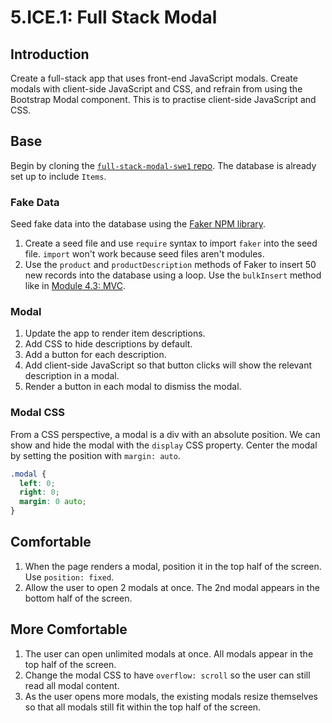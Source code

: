 # 5.ICE.1: Full Stack Modal

## Introduction

Create a full-stack app that uses front-end JavaScript modals. Create modals with client-side JavaScript and CSS, and refrain from using the Bootstrap Modal component. This is to practise client-side JavaScript and CSS.

## Base

Begin by cloning the [`full-stack-modal-swe1` repo](https://github.com/rocketacademy/full-stack-modal-swe1). The database is already set up to include `Items`.

### Fake Data

Seed fake data into the database using the [Faker NPM library](https://github.com/Marak/Faker.js).

1. Create a seed file and use `require` syntax to import `faker` into the seed file. `import` won't work because seed files aren't modules.
2. Use the `product` and `productDescription` methods of Faker to insert 50 new records into the database using a loop. Use the `bulkInsert` method like in [Module 4.3: MVC](../../4-backend-structure/4.3-mvc.md#less-than-generated_date-greater-than-seed-data-js).

### Modal

1. Update the app to render item descriptions.
2. Add CSS to hide descriptions by default.
3. Add a button for each description.
4. Add client-side JavaScript so that button clicks will show the relevant description in a modal.
5. Render a button in each modal to dismiss the modal.

### Modal CSS

From a CSS perspective, a modal is a div with an absolute position. We can show and hide the modal with the `display` CSS property. Center the modal by setting the position with `margin: auto`.

```css
.modal {
  left: 0;
  right: 0;
  margin: 0 auto;
}
```

## Comfortable

1. When the page renders a modal, position it in the top half of the screen. Use `position: fixed`.
2. Allow the user to open 2 modals at once. The 2nd modal appears in the bottom half of the screen.

## More Comfortable

1. The user can open unlimited modals at once. All modals appear in the top half of the screen.
2. Change the modal CSS to have `overflow: scroll` so the user can still read all modal content.
3. As the user opens more modals, the existing modals resize themselves so that all modals still fit within the top half of the screen.

